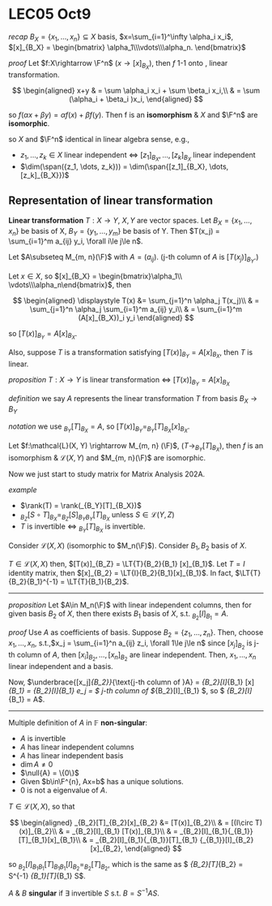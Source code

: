 # LEC05 Oct9
*recap*
$B_X = \{x_1, \dots, x_n\} \subseteq X$ basis, $x=\sum_{i=1}^\infty \alpha_i x_i$, $[x]_{B_X} = \begin{bmatrix}
    \alpha_1\\\vdots\\\alpha_n.
\end{bmatrix}$

*proof*
Let $f:X\rightarrow \F^n$ ($x\rightarrow [x]_{B_X}$), then $f$ 1-1 onto , linear transformation.

$$
\begin{aligned}
    x+y & = \sum \alpha_i x_i + \sum \beta_i x_i,\\
    & = \sum (\alpha_i + \beta_i )x_i,
\end{aligned}
$$

so $f(\alpha x +\beta y) = \alpha f(x) + \beta f(y).$ Then f is an **isomorphism** & $X$ and $\F^n$ are **isomorphic**.

so $X$ and $\F^n$ identical in linear algebra sense, e.g., 
- $z_1, \dots, z_k \in X$ linear independent $\Longleftrightarrow$ $[z_1]_{B_X}, \dots, [z_k]_{B_X}$ linear independent
- $\dim(\span({z_1, \dots, z_k})) = \dim(\span{[z_1]_{B_X}, \dots, [z_k]_{B_X}})$

## Representation of linear transformation

**Linear transformation**
$T:X\rightarrow Y$, $X, Y$ are vector spaces. Let $B_X = \{x_1, \dots, x_n\}$ be basis of X, $B_Y = \{y_1, \dots, y_m\}$ be basis of Y. Then $T(x_j) = \sum_{i=1}^m a_{ij} y_i, \forall i\le j\le n$.

Let $A\subseteq M_{m, n}(\F)$ with $A = (a_{ij})$. (j-th column of $A$ is $[T(x_j)]_{B_Y}$.)

Let $x\in X$, so $[x]_{B_X} = \begin{bmatrix}\alpha_1\\ \vdots\\\alpha_n\end{bmatrix}$, then 

$$
\begin{aligned}
    \displaystyle T(x) &= \sum_{j=1}^n \alpha_j T(x_j)\\
    & = \sum_{j=1}^n \alpha_j \sum_{i=1}^m a_{ij} y_i\\
    & = \sum_{i=1}^m (A[x]_{B_X})_i y_i
\end{aligned}
$$

so $[T(x)]_{B_Y} = A[x]_{B_X}$.

Also, suppose $T$ is a transformation satisfying $[T(x)]_{B_Y} = A[x]_{B_X}$, then $T$ is linear.


*proposition*
$T:X\rightarrow Y$ is linear transformation $\Longleftrightarrow$ $[T(x)]_{B_Y} = A[x]_{B_X}$

*definition*
we say $A$ represents the linear transformation $T$ from basis $B_X \to B_Y$

*notation*
we use $_{B_Y}[T]_{B_X}= A$, so $[T(x)]_{B_Y} = _{B_Y}[T]_{B_X}[x]_{B_X}$.


Let $f:\mathcal{L}(X, Y) \rightarrow M_{m, n} (\F)$, ($T \rightarrow _{B_Y}[T]_{B_X}$), then $f$ is an isomorphism & $\mathcal{L}(X,Y)$ and $M_{m, n}(\F)$ are isomorphic. 

Now we just start to study matrix for Matrix Analysis 202A.


*example*
- $\rank(T) = \rank(_{B_Y}[T]_{B_X})$
- $_{B_Z}[S\circ T]_{B_X} = _{B_Z}[S]_{B_Y} {_{B_Y}}[T]_{B_X}$ unless $S\in \mathcal{L}(Y, Z)$
- $T$ is invertible $\Longleftrightarrow$ $_{B_Y}[T]_{B_X}$ is invertible.




Consider $\mathcal{L}(X, X)$ (isomorphic to $M_n(\F)$).
Consider $B_1, B_2$ basis of $X$.

$T\in \mathcal{L}(X,X)$ then, $[T(x)]_{B_Z} = \LT{T}{B_2}{B_1} [x]_{B_1}$. Let $T = I$ identity matrix, then $[x]_{B_2} = \LT{I}{B_2}{B_1}[x]_{B_1}$. In fact, $\LT{T}{B_2}{B_1}^{-1} = \LT{T}{B_1}{B_2}$.

---

*proposition*
Let $A\in M_n(\F)$ with linear independent columns, then for given basis $B_2$ of $X$, then there exists $B_1$ basis of $X$, s.t. $_{B_2}[I]_{B_1} = A$.

*proof*
Use $A$ as coefficients of basis. Suppose $B_2 = \{z_1, \dots, z_n\}$. Then, choose $x_1, \dots, x_n$, s.t.,$x_j = \sum_{i=1}^n a_{ij} z_i, \forall 1\le j\le n$ since $[x_j]_{B_2}$ is j-th column of $A$, then $[x_i]_{B_2}, \dots, [x_n]_{B_2}$ are linear independent.
Then, $x_1, \dots, x_n$ linear independent and a basis.

Now, $\underbrace{[x_j]_{B_2}}_{\text{j-th column of }A} = _{B_2}[I]_{B_1} [x]_{B_1} = _{B_2}[I]_{B_1} e_j = $ j-th column of $_{B_2}[I]_{B_1} $, so $ _{B_2}[I]_{B_1} = A$.


---


Multiple definition of $A$ in $\mathbb{F}$ **non-singular**:
- $A$ is invertible
- $A$ has linear independent columns
- $A$ has linear independent basis
- $\dim{A}\neq 0$
- $\null{A} = \{0\}$
- Given $b\in\F^{n}, Ax=b$ has a unique solutions.
- $0$ is not a eigenvalue of $A$.


$T\in\mathcal{L}(X, X)$, so that

$$
\begin{aligned}
    _{B_2}[T]_{B_2}[x]_{B_2} &= [T(x)]_{B_2}\\
    & = [(I\circ T)(x)]_{B_2}\\
    & = _{B_2}[I]_{B_1} [T(x)]_{B_1}\\
    & = _{B_2}[I]_{B_1}{_{B_1}}[T]_{B_1}[x]_{B_1}\\
    & = _{B_2}[I]_{B_1}{_{B_1}}[T]_{B_1} {_{B_1}}[I]_{B_2}[x]_{B_2},
\end{aligned}
$$

so $_{B_2}[I]_{B_1}{_{B_1}}[T]_{B_1} {_{B_1}}[I]_{B_2} = _{B_2}[T]_{B_2}$, which is the same as $ _{B_2}[T]_{B_2} = S^{-1}  _{B_1}[T]_{B_1} S$. 

$A$ & $B$ **singular** if $\exists$ invertible $S$ s.t. $B = S^{-1}AS$.